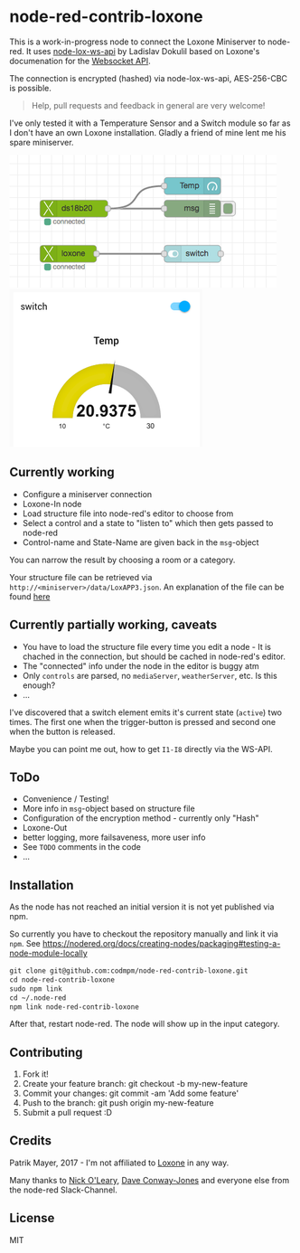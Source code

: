 node-red-contrib-loxone
=
This is a work-in-progress node to connect the Loxone Miniserver to
node-red. It uses [node-lox-ws-api](https://github.com/alladdin/node-lox-ws-api) 
by Ladislav Dokulil based on Loxone's documenation for the [Websocket API](https://www.loxone.com/dede/wp-content/uploads/sites/2/2016/08/loxone-communicating-with-the-miniserver.pdf).

The connection is encrypted (hashed) via node-lox-ws-api, AES-256-CBC is possible.

> Help, pull requests and feedback in general are very welcome!

I've only tested it with a Temperature Sensor and a Switch module so far as I don't 
have an own Loxone installation. Gladly a friend of mine lent me his spare miniserver.

![image of node-red editor](node-red-loxone-editor.png)
![image node-red dashboard](node-red-loxone-dashboard.png)

Currently working
-
* Configure a miniserver connection 
* Loxone-In node
* Load structure file into node-red's editor to choose from
* Select a control and a state to "listen to" which then gets passed to node-red
* Control-name and State-Name are given back in the `msg`-object

You can narrow the result by choosing a room or a category. 

Your structure file can be retrieved via `http://<miniserver>/data/LoxAPP3.json`.
An explanation of the file can be found [here](https://www.loxone.com/dede/wp-content/uploads/sites/2/2016/08/loxone-structure-file.pdf)

Currently partially working, caveats
-
* You have to load the structure file every time you edit a node - It is chached in the 
connection, but should be cached in node-red's editor.
* The "connected" info under the node in the editor is buggy atm
* Only `controls` are parsed, no `mediaServer`, `weatherServer`, etc. 
  Is this enough? 
* ...
  
I've discovered that a switch element emits it's current state (`active`) two times.
The first one when the trigger-button is pressed and second one when the button is released.

Maybe you can point me out, how to get `I1-I8` directly via the WS-API.

ToDo
-
* Convenience / Testing!
* More info in `msg`-object based on structure file
* Configuration of the encryption method - currently only "Hash"
* Loxone-Out
* better logging, more failsaveness, more user info
* See `TODO` comments in the code
* ...

Installation
-
As the node has not reached an initial version it is not yet published via npm.

So currently you have to checkout the repository manually and link it via `npm`. 
See https://nodered.org/docs/creating-nodes/packaging#testing-a-node-module-locally

    git clone git@github.com:codmpm/node-red-contrib-loxone.git
    cd node-red-contrib-loxone
    sudo npm link
    cd ~/.node-red
    npm link node-red-contrib-loxone
    
After that, restart node-red. The node will show up in the input category.

Contributing
-

1. Fork it!
2. Create your feature branch: git checkout -b my-new-feature
3. Commit your changes: git commit -am 'Add some feature'
4. Push to the branch: git push origin my-new-feature
5. Submit a pull request :D

Credits
-
Patrik Mayer, 2017 - I'm not affiliated to [Loxone](https://www.loxone.com/) in any way.

Many thanks to [Nick O'Leary](https://github.com/knolleary), [Dave Conway-Jones](https://github.com/dceejay/)
 and everyone else from the node-red Slack-Channel. 

License
-
MIT

